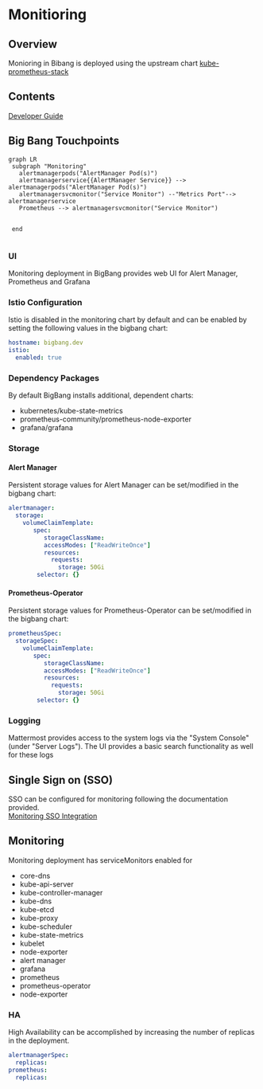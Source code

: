 # Monitioring

## Overview
Monioring in Bibang is deployed using the upstream chart  [kube-prometheus-stack](https://github.com/prometheus-community/helm-charts/charts/kube-prometheus-stack)

## Contents

[Developer Guide](docs/developer-guide.md)

## Big Bang Touchpoints

 ```mermaid
graph LR
  subgraph "Monitoring"
    alertmanagerpods("AlertManager Pod(s)")
    alertmanagerservice{{AlertManager Service}} --> alertmanagerpods("AlertManager Pod(s)")
    alertmanagersvcmonitor("Service Monitor") --"Metrics Port"--> alertmanagerservice
    Prometheus --> alertmanagersvcmonitor("Service Monitor")

    
  end
  
```   
### UI

Monitoring deployment in BigBang provides web UI for Alert Manager, Prometheus and Grafana

### Istio Configuration

Istio is disabled in the monitoring
 chart by default and can be enabled by setting the following values in the bigbang chart:

```yaml
hostname: bigbang.dev
istio:
  enabled: true
```

### Dependency Packages

By default BigBang  installs additional, dependent charts:
* kubernetes/kube-state-metrics
* prometheus-community/prometheus-node-exporter
* grafana/grafana

### Storage
#### Alert Manager
Persistent storage values for Alert Manager can be set/modified  in the bigbang chart:

```yaml
alertmanager:
  storage:
    volumeClaimTemplate:
       spec:
          storageClassName: 
          accessModes: ["ReadWriteOnce"]
          resources:
            requests:
              storage: 50Gi
        selector: {}
```

#### Prometheus-Operator
Persistent storage values for Prometheus-Operator can be set/modified  in the bigbang chart:

```yaml
prometheusSpec:
  storageSpec:
    volumeClaimTemplate:
       spec:
          storageClassName: 
          accessModes: ["ReadWriteOnce"]
          resources:
            requests:
              storage: 50Gi
        selector: {}
```

### Logging

Mattermost provides access to the system logs via the "System Console" (under "Server Logs"). The UI provides a basic search functionality as well for these logs

## Single Sign on (SSO)

SSO can be configured for monitoring  following the documentation provided. \
[Monitoring SSO Integration](https://repo1.dso.mil/platform-one/big-bang/apps/core/monitoring/-/blob/main/docs/KEYCLOAK.md)

## Monitoring
Monitoring deployment has serviceMonitors enabled for
* core-dns
* kube-api-server
* kube-controller-manager
* kube-dns
* kube-etcd
* kube-proxy
* kube-scheduler
* kube-state-metrics
*  kubelet
* node-exporter
* alert manager
* grafana
* prometheus
* prometheus-operator
* node-exporter

### HA

High Availability can be accomplished by increasing the number of replicas in the deployment.

```yaml
alertmanagerSpec:
  replicas:
prometheus:
  replicas:
```








